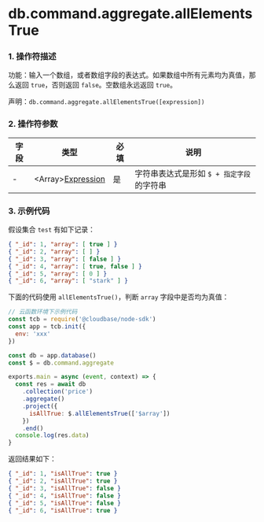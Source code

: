 # db.command.aggregate.allElementsTrue

### 1. 操作符描述

功能：输入一个数组，或者数组字段的表达式。如果数组中所有元素均为真值，那么返回 `true`，否则返回 `false`。空数组永远返回 `true`。

声明：`db.command.aggregate.allElementsTrue([expression])`

### 2. 操作符参数

| 字段 | 类型                                        | 必填 | 说明                                       |
| ---- | ------------------------------------------- | ---- | ------------------------------------------ |
| -    | &lt;Array&gt;[Expression](../expression.md) | 是   | 字符串表达式是形如 `$ + 指定字段` 的字符串 |

### 3. 示例代码

假设集合 `test` 有如下记录：

```json
{ "_id": 1, "array": [ true ] }
{ "_id": 2, "array": [ ] }
{ "_id": 3, "array": [ false ] }
{ "_id": 4, "array": [ true, false ] }
{ "_id": 5, "array": [ 0 ] }
{ "_id": 6, "array": [ "stark" ] }
```

下面的代码使用 `allElementsTrue()`，判断 `array` 字段中是否均为真值：

```js
// 云函数环境下示例代码
const tcb = require('@cloudbase/node-sdk')
const app = tcb.init({
  env: 'xxx'
})

const db = app.database()
const $ = db.command.aggregate

exports.main = async (event, context) => {
  const res = await db
    .collection('price')
    .aggregate()
    .project({
      isAllTrue: $.allElementsTrue(['$array'])
    })
    .end()
  console.log(res.data)
}
```

返回结果如下：

```json
{ "_id": 1, "isAllTrue": true }
{ "_id": 2, "isAllTrue": true }
{ "_id": 3, "isAllTrue": false }
{ "_id": 4, "isAllTrue": false }
{ "_id": 5, "isAllTrue": false }
{ "_id": 6, "isAllTrue": true }
```
